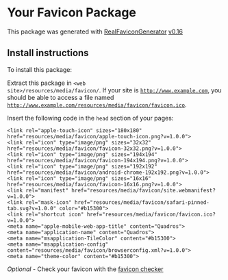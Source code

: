 # Your Favicon Package

This package was generated with [RealFaviconGenerator](https://realfavicongenerator.net/) [v0.16](https://realfavicongenerator.net/change_log#v0.16)

## Install instructions

To install this package:

Extract this package in <code>&lt;web site&gt;/resources/media/favicon/</code>. If your site is <code>http://www.example.com</code>, you should be able to access a file named <code>http://www.example.com/resources/media/favicon/favicon.ico</code>.

Insert the following code in the `head` section of your pages:

    <link rel="apple-touch-icon" sizes="180x180" href="resources/media/favicon/apple-touch-icon.png?v=1.0.0">
    <link rel="icon" type="image/png" sizes="32x32" href="resources/media/favicon/favicon-32x32.png?v=1.0.0">
    <link rel="icon" type="image/png" sizes="194x194" href="resources/media/favicon/favicon-194x194.png?v=1.0.0">
    <link rel="icon" type="image/png" sizes="192x192" href="resources/media/favicon/android-chrome-192x192.png?v=1.0.0">
    <link rel="icon" type="image/png" sizes="16x16" href="resources/media/favicon/favicon-16x16.png?v=1.0.0">
    <link rel="manifest" href="resources/media/favicon/site.webmanifest?v=1.0.0">
    <link rel="mask-icon" href="resources/media/favicon/safari-pinned-tab.svg?v=1.0.0" color="#b15300">
    <link rel="shortcut icon" href="resources/media/favicon/favicon.ico?v=1.0.0">
    <meta name="apple-mobile-web-app-title" content="Quadros">
    <meta name="application-name" content="Quadros">
    <meta name="msapplication-TileColor" content="#b15300">
    <meta name="msapplication-config" content="resources/media/favicon/browserconfig.xml?v=1.0.0">
    <meta name="theme-color" content="#b15300">

*Optional* - Check your favicon with the [favicon checker](https://realfavicongenerator.net/favicon_checker)